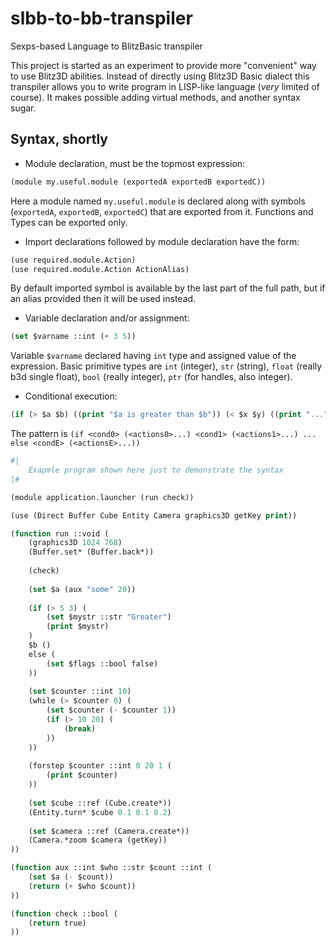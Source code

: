 # slbb-to-bb-transpiler
Sexps-based Language to BlitzBasic transpiler

This project is started as an experiment to provide more "convenient" way to use Blitz3D abilities.
Instead of directly using Blitz3D Basic dialect this transpiler allows you to write program in LISP-like language (*very* limited of course). It makes possible adding virtual methods, and another syntax sugar.

## Syntax, shortly
- Module declaration, must be the topmost expression:
```lisp
(module my.useful.module (exportedA exportedB exportedC))
```
Here a module named `my.useful.module` is declared along with symbols (`exportedA`, `exportedB`, `exportedC`) that are exported from it. Functions and Types can be exported only.

- Import declarations followed by module declaration have the form:
```lisp
(use required.module.Action)
(use required.module.Action ActionAlias)
```
By default imported symbol is available by the last part of the full path,
but if an alias provided then it will be used instead.

- Variable declaration and/or assignment:
```lisp
(set $varname ::int (+ 3 5))
```
Variable `$varname` declared having `int` type and assigned value of the expression.
Basic primitive types are `int` (integer), `str` (string), `float` (really b3d single float), `bool` (really integer),
`ptr` (for handles, also integer).

- Conditional execution:
```lisp
(if (> $a $b) ((print "$a is greater than $b")) (< $x $y) ((print "...")) else (#|...|#))
```
The pattern is `(if <cond0> (<actions0>...) <cond1> (<actions1>...) ... else <condE> (<actionsE>...))`


```lisp
#|
	Exapmle program shown here just to demonstrate the syntax
|#

(module application.launcher (run check))

(use (Direct Buffer Cube Entity Camera graphics3D getKey print))

(function run ::void (
	(graphics3D 1024 768)
	(Buffer.set* (Buffer.back*))
	
	(check)
	
	(set $a (aux "some" 20))
	
	(if (> 5 3) (
		(set $mystr ::str "Greater")
		(print $mystr)
	) 
	$b () 
	else (
		(set $flags ::bool false)
	))
	
	(set $counter ::int 10)
	(while (> $counter 0) (
		(set $counter (- $counter 1))
		(if (> 10 20) (
			(break)
		))
	))
	
	(forstep $counter ::int 0 20 1 (
		(print $counter)
	))
	
	(set $cube ::ref (Cube.create*))
	(Entity.turn* $cube 0.1 0.1 0.2)
	
	(set $camera ::ref (Camera.create*))
	(Camera.*zoom $camera (getKey))
))

(function aux ::int $who ::str $count ::int (
	(set $a (- $count))
	(return (+ $who $count))
))

(function check ::bool (
	(return true)
))

```

